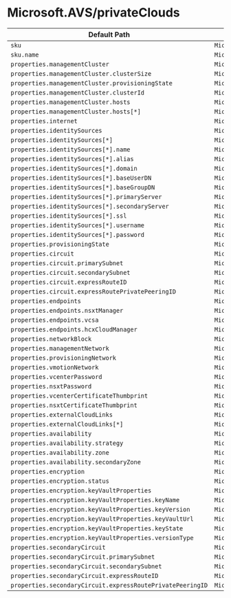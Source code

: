 # Microsoft.AVS/privateClouds

| Default Path | Alias |
|---|---|
| `sku` | `Microsoft.AVS/privateClouds/sku` |
| `sku.name` | `Microsoft.AVS/privateClouds/sku.name` |
| `properties.managementCluster` | `Microsoft.AVS/privateClouds/managementCluster` |
| `properties.managementCluster.clusterSize` | `Microsoft.AVS/privateClouds/managementCluster.clusterSize` |
| `properties.managementCluster.provisioningState` | `Microsoft.AVS/privateClouds/managementCluster.provisioningState` |
| `properties.managementCluster.clusterId` | `Microsoft.AVS/privateClouds/managementCluster.clusterId` |
| `properties.managementCluster.hosts` | `Microsoft.AVS/privateClouds/managementCluster.hosts` |
| `properties.managementCluster.hosts[*]` | `Microsoft.AVS/privateClouds/managementCluster.hosts[*]` |
| `properties.internet` | `Microsoft.AVS/privateClouds/internet` |
| `properties.identitySources` | `Microsoft.AVS/privateClouds/identitySources` |
| `properties.identitySources[*]` | `Microsoft.AVS/privateClouds/identitySources[*]` |
| `properties.identitySources[*].name` | `Microsoft.AVS/privateClouds/identitySources[*].name` |
| `properties.identitySources[*].alias` | `Microsoft.AVS/privateClouds/identitySources[*].alias` |
| `properties.identitySources[*].domain` | `Microsoft.AVS/privateClouds/identitySources[*].domain` |
| `properties.identitySources[*].baseUserDN` | `Microsoft.AVS/privateClouds/identitySources[*].baseUserDN` |
| `properties.identitySources[*].baseGroupDN` | `Microsoft.AVS/privateClouds/identitySources[*].baseGroupDN` |
| `properties.identitySources[*].primaryServer` | `Microsoft.AVS/privateClouds/identitySources[*].primaryServer` |
| `properties.identitySources[*].secondaryServer` | `Microsoft.AVS/privateClouds/identitySources[*].secondaryServer` |
| `properties.identitySources[*].ssl` | `Microsoft.AVS/privateClouds/identitySources[*].ssl` |
| `properties.identitySources[*].username` | `Microsoft.AVS/privateClouds/identitySources[*].username` |
| `properties.identitySources[*].password` | `Microsoft.AVS/privateClouds/identitySources[*].password` |
| `properties.provisioningState` | `Microsoft.AVS/privateClouds/provisioningState` |
| `properties.circuit` | `Microsoft.AVS/privateClouds/circuit` |
| `properties.circuit.primarySubnet` | `Microsoft.AVS/privateClouds/circuit.primarySubnet` |
| `properties.circuit.secondarySubnet` | `Microsoft.AVS/privateClouds/circuit.secondarySubnet` |
| `properties.circuit.expressRouteID` | `Microsoft.AVS/privateClouds/circuit.expressRouteID` |
| `properties.circuit.expressRoutePrivatePeeringID` | `Microsoft.AVS/privateClouds/circuit.expressRoutePrivatePeeringID` |
| `properties.endpoints` | `Microsoft.AVS/privateClouds/endpoints` |
| `properties.endpoints.nsxtManager` | `Microsoft.AVS/privateClouds/endpoints.nsxtManager` |
| `properties.endpoints.vcsa` | `Microsoft.AVS/privateClouds/endpoints.vcsa` |
| `properties.endpoints.hcxCloudManager` | `Microsoft.AVS/privateClouds/endpoints.hcxCloudManager` |
| `properties.networkBlock` | `Microsoft.AVS/privateClouds/networkBlock` |
| `properties.managementNetwork` | `Microsoft.AVS/privateClouds/managementNetwork` |
| `properties.provisioningNetwork` | `Microsoft.AVS/privateClouds/provisioningNetwork` |
| `properties.vmotionNetwork` | `Microsoft.AVS/privateClouds/vmotionNetwork` |
| `properties.vcenterPassword` | `Microsoft.AVS/privateClouds/vcenterPassword` |
| `properties.nsxtPassword` | `Microsoft.AVS/privateClouds/nsxtPassword` |
| `properties.vcenterCertificateThumbprint` | `Microsoft.AVS/privateClouds/vcenterCertificateThumbprint` |
| `properties.nsxtCertificateThumbprint` | `Microsoft.AVS/privateClouds/nsxtCertificateThumbprint` |
| `properties.externalCloudLinks` | `Microsoft.AVS/privateClouds/externalCloudLinks` |
| `properties.externalCloudLinks[*]` | `Microsoft.AVS/privateClouds/externalCloudLinks[*]` |
| `properties.availability` | `Microsoft.AVS/privateClouds/availability` |
| `properties.availability.strategy` | `Microsoft.AVS/privateClouds/availability.strategy` |
| `properties.availability.zone` | `Microsoft.AVS/privateClouds/availability.zone` |
| `properties.availability.secondaryZone` | `Microsoft.AVS/privateClouds/availability.secondaryZone` |
| `properties.encryption` | `Microsoft.AVS/privateClouds/encryption` |
| `properties.encryption.status` | `Microsoft.AVS/privateClouds/encryption.status` |
| `properties.encryption.keyVaultProperties` | `Microsoft.AVS/privateClouds/encryption.keyVaultProperties` |
| `properties.encryption.keyVaultProperties.keyName` | `Microsoft.AVS/privateClouds/encryption.keyVaultProperties.keyName` |
| `properties.encryption.keyVaultProperties.keyVersion` | `Microsoft.AVS/privateClouds/encryption.keyVaultProperties.keyVersion` |
| `properties.encryption.keyVaultProperties.keyVaultUrl` | `Microsoft.AVS/privateClouds/encryption.keyVaultProperties.keyVaultUrl` |
| `properties.encryption.keyVaultProperties.keyState` | `Microsoft.AVS/privateClouds/encryption.keyVaultProperties.keyState` |
| `properties.encryption.keyVaultProperties.versionType` | `Microsoft.AVS/privateClouds/encryption.keyVaultProperties.versionType` |
| `properties.secondaryCircuit` | `Microsoft.AVS/privateClouds/secondaryCircuit` |
| `properties.secondaryCircuit.primarySubnet` | `Microsoft.AVS/privateClouds/secondaryCircuit.primarySubnet` |
| `properties.secondaryCircuit.secondarySubnet` | `Microsoft.AVS/privateClouds/secondaryCircuit.secondarySubnet` |
| `properties.secondaryCircuit.expressRouteID` | `Microsoft.AVS/privateClouds/secondaryCircuit.expressRouteID` |
| `properties.secondaryCircuit.expressRoutePrivatePeeringID` | `Microsoft.AVS/privateClouds/secondaryCircuit.expressRoutePrivatePeeringID` |

